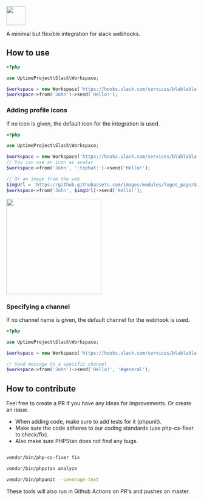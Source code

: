 <a href="https://uptimeproject.io" target="_blank"><img src="https://uptimeproject.io/img/logo.png" height="50px" /></a>

A minimal but flexible integration for slack webhooks.

## How to use

```php
<?php

use UptimeProject\Slack\Workspace;

$workspace = new Workspace('https://hooks.slack.com/services/blablabla');
$workspace->from('John')->send('Hello!');
```

### Adding profile icons

If no icon is given, the default icon for the integration is used. 

```php
<?php

use UptimeProject\Slack\Workspace;

$workspace = new Workspace('https://hooks.slack.com/services/blablabla');
// You can use an icon as avatar
$workspace->from('John', ':tophat:')->send('Hello!');

// Or an image from the web
$imgUrl = 'https://github.githubassets.com/images/modules/logos_page/GitHub-Mark.png';
$workspace->from('John', $imgUrl)->send('Hello!');
```

<img src="https://i.imgur.com/Qrv3Byk.png" width="250px" />

### Specifying a channel

If no channel name is given, the default channel for the webhook is used.

```php
<?php

use UptimeProject\Slack\Workspace;

$workspace = new Workspace('https://hooks.slack.com/services/blablabla');

// Send message to a specific channel
$workspace->from('John')->send('Hello!', '#general');
```

## How to contribute

Feel free to create a PR if you have any ideas for improvements. Or create an issue.

* When adding code, make sure to add tests for it (phpunit).
* Make sure the code adheres to our coding standards (use php-cs-fixer to check/fix). 
* Also make sure PHPStan does not find any bugs.

```bash

vendor/bin/php-cs-fixer fix

vendor/bin/phpstan analyze

vendor/bin/phpunit --coverage-text

```

These tools will also run in Github Actions on PR's and pushes on master.
